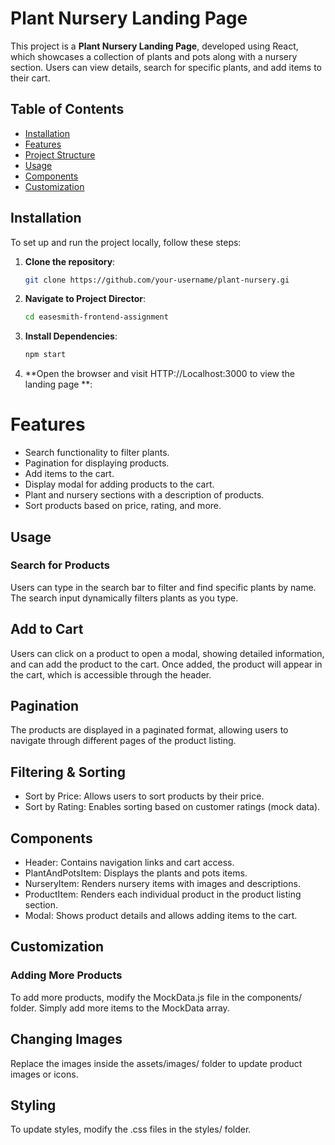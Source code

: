 # Plant Nursery Landing Page

This project is a **Plant Nursery Landing Page**, developed using React, which showcases a collection of plants and pots along with a nursery section. Users can view details, search for specific plants, and add items to their cart.

## Table of Contents

- [Installation](#installation)
- [Features](#features)
- [Project Structure](#project-structure)
- [Usage](#usage)
- [Components](#components)
- [Customization](#customization)

## Installation

To set up and run the project locally, follow these steps:

1. **Clone the repository**:
   ```bash
   git clone https://github.com/your-username/plant-nursery.gi
   ```
2. **Navigate to Project Director**:
   ```bash
   cd easesmith-frontend-assignment
   ```
3. **Install Dependencies**:
   ```bash
   npm start
   ```
4. **Open the browser and visit HTTP://Localhost:3000 to view the landing page **:



# Features
- Search functionality to filter plants.
- Pagination for displaying products.
- Add items to the cart.
- Display modal for adding products to the cart.
- Plant and nursery sections with a description of products.
- Sort products based on price, rating, and more.


## Usage
### Search for Products
Users can type in the search bar to filter and find specific plants by name. The search input dynamically filters plants as you type.

## Add to Cart
Users can click on a product to open a modal, showing detailed information, and can add the product to the cart. Once added, the product will appear in the cart, which is accessible through the header.

## Pagination
The products are displayed in a paginated format, allowing users to navigate through different pages of the product listing.

## Filtering & Sorting
- Sort by Price: Allows users to sort products by their price.
- Sort by Rating: Enables sorting based on customer ratings (mock data).

## Components
- Header: Contains navigation links and cart access.
- PlantAndPotsItem: Displays the plants and pots items.
- NurseryItem: Renders nursery items with images and descriptions.
- ProductItem: Renders each individual product in the product listing section.
- Modal: Shows product details and allows adding items to the cart.

## Customization
### Adding More Products
To add more products, modify the MockData.js file in the components/ folder. Simply add more items to the MockData array.

## Changing Images
Replace the images inside the assets/images/ folder to update product images or icons.

## Styling
To update styles, modify the .css files in the styles/ folder.
